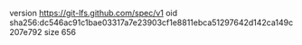 version https://git-lfs.github.com/spec/v1
oid sha256:dc546ac91c1bae03317a7e23903cf1e8811ebca51297642d142ca149c207e792
size 656
